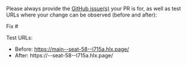 Please always provide the [GitHub issue(s)](../issues) your PR is for, as well as test URLs where your change can be observed (before and after):

Fix #<gh-issue-id>

Test URLs:
- Before: https://main--seat-58--l715a.hlx.page/
- After: https://<branch>--seat-58--l715a.hlx.page/
